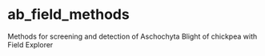 # ab_field_methods
Methods for screening and detection of Aschochyta Blight of chickpea with Field Explorer
